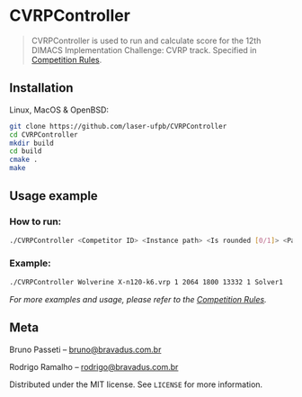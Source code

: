 # CVRPController
> CVRPController is used to run and calculate score for the 12th DIMACS Implementation Challenge: CVRP track. Specified in [Competition Rules](http://dimacs.rutgers.edu/files/1815/9845/6740/CVRP_Competition_Rules.pdf).

## Installation

Linux, MacOS & OpenBSD:

```sh
git clone https://github.com/laser-ufpb/CVRPController
cd CVRPController
mkdir build
cd build
cmake .
make
```

## Usage example

### How to run:
```sh
./CVRPController <Competitor ID> <Instance path> <Is rounded [0/1]> <PassMark Value> <Time to run> <Instance BKS> <If BKS is optimal [0/1]> <Path to solver>
```

### Example:
```sh
./CVRPController Wolverine X-n120-k6.vrp 1 2064 1800 13332 1 Solver1
```
_For more examples and usage, please refer to the [Competition Rules](http://dimacs.rutgers.edu/files/1815/9845/6740/CVRP_Competition_Rules.pdf)._

## Meta

Bruno Passeti – bruno@bravadus.com.br

Rodrigo Ramalho – rodrigo@bravadus.com.br

Distributed under the MIT license. See ``LICENSE`` for more information.
